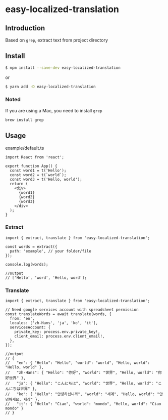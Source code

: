 # easy-localized-translation

## Introduction

Based on `grep`, extract text from project directory

## Install

```sh
$ npm install --save-dev easy-localized-translation
```

or

```sh
$ yarn add -D easy-localized-translation
```

### Noted

If you are using a Mac, you need to install `grep`

```bash
brew install grep
```

## Usage

example/default.ts

```tsx
import React from 'react';

export function App() {
  const word1 = t('Hello');
  const word2 = t(`world`);
  const word3 = t('Hello, world');
  return (
    <div>
      {word1}
      {word2}
      {word3}
    </div>
  );
}
```

### Extract

```tsx
import { extract, translate } from 'easy-localized-translation';

const words = extract({
  path: 'example', // your folder/file
});

console.log(words);

//output
// ['Hello', 'word', 'Hello, word'];
```

### Translate

```tsx
import { extract, translate } from 'easy-localized-translation';

// Need google services account with spreadsheet permission
const translateWords = await translate(words, {
  from: 'en',
  locales: ['zh-Hans', 'ja', 'ko', 'it'],
  servicesAccount: {
    private_key: process.env.private_key!,
    client_email: process.env.client_email!,
  },
});

//output
// {
//   "en": { "Hello": "Hello", "world": "world", "Hello, world": "Hello, world" },
//   "zh-Hans": { "Hello": "你好", "world": "世界", "Hello, world": "你好世界" },
//   "ja": { "Hello": "こんにちは", "world": "世界", "Hello, world": "こんにちは世界" },
//   "ko": { "Hello": "안녕하십니까", "world": "세계", "Hello, world": "안녕하세요, 세상" },
//   "it": { "Hello": "Ciao", "world": "mondo", "Hello, world": "Ciao mondo" }
// }
```
